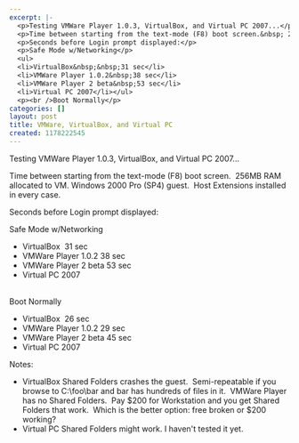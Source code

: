 ```yaml
---
excerpt: |-
  <p>Testing VMWare Player 1.0.3, VirtualBox, and Virtual PC 2007...</p>
  <p>Time between starting from the text-mode (F8) boot screen.&nbsp; 256MB RAM allocated to VM. Windows 2000 Pro (SP4) guest.&nbsp; Host Extensions installed in every case.</p>
  <p>Seconds before Login prompt displayed:</p>
  <p>Safe Mode w/Networking</p>
  <ul>
  <li>VirtualBox&nbsp;&nbsp;31 sec</li>
  <li>VMWare Player 1.0.2&nbsp;38 sec</li>
  <li>VMWare Player 2 beta&nbsp;53 sec</li>
  <li>Virtual PC 2007</li></ul>
  <p><br />Boot Normally</p>
categories: []
layout: post
title: VMWare, VirtualBox, and Virtual PC
created: 1178222545
---
```

<p>Testing VMWare Player 1.0.3, VirtualBox, and Virtual PC 2007...</p>
<p>Time between starting from the text-mode (F8) boot screen.&nbsp; 256MB RAM allocated to VM. Windows 2000 Pro (SP4) guest.&nbsp; Host Extensions installed in every case.</p>
<p>Seconds before Login prompt displayed:</p>
<p>Safe Mode w/Networking</p>
<ul>
<li>VirtualBox&nbsp;&nbsp;31 sec</li>
<li>VMWare Player 1.0.2&nbsp;38 sec</li>
<li>VMWare Player 2 beta&nbsp;53 sec</li>
<li>Virtual PC 2007</li></ul>
<p><br />Boot Normally</p>
<ul>
<li>VirtualBox&nbsp;&nbsp;26 sec</li>
<li>VMWare Player 1.0.2&nbsp;29 sec</li>
<li>VMWare Player 2 beta&nbsp;45 sec</li>
<li>Virtual PC 2007<br /></li></ul>
<p>Notes:</p>
<ul>
<li>VirtualBox Shared Folders crashes the guest.&nbsp; Semi-repeatable if you browse to C:\foo\bar and bar has hundreds of files in it.&nbsp; VMWare Player has no Shared Folders.&nbsp; Pay $200 for Workstation and you get Shared Folders that work.&nbsp; Which is the better option: free broken or $200 working?</li>
<li>Virtual PC Shared Folders might work. I haven't tested it yet.</li></ul>
